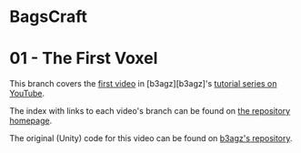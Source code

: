 # BagsCraft
# 01 - The First Voxel

This branch covers the [first video][yt-video01] in [b3agz][b3agz]'s [tutorial series on YouTube][yt-playlist].

The index with links to each video's branch can be found on [the repository homepage][gh-repohome].

The original (Unity) code for this video can be found on [b3agz's repository][gh-b3agz-01].

[gh-b3agz]: https://github.com/b3agz
[gh-b3agz-01]: https://github.com/b3agz/Code-A-Game-Like-Minecraft-In-Unity/tree/master/01-the-first-voxel
[gh-repohome]: https://github.com/lodicolo/bagscraft
[yt-playlist]: https://www.youtube.com/playlist?list=PLVsTSlfj0qsWEJ-5eMtXsYp03Y9yF1dEn
[yt-video01]: https://www.youtube.com/watch?v=h66IN1Pndd0&list=PLVsTSlfj0qsWEJ-5eMtXsYp03Y9yF1dEn
